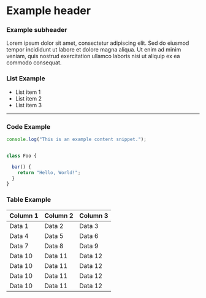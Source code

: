 # Example header

### Example subheader

Lorem ipsum dolor sit amet, consectetur adipiscing elit. Sed do eiusmod tempor incididunt ut labore et dolore magna aliqua. Ut enim ad minim veniam, quis nostrud exercitation ullamco laboris nisi ut aliquip ex ea commodo consequat.

### List Example

* List item 1
* List item 2
* List item 3

---

### Code Example

```javascript
console.log("This is an example content snippet.");


class Foo {

  bar() {
    return "Hello, World!";
  }
}
```

### Table Example

| Column 1 | Column 2 | Column 3 |
|----------|----------|----------|
| Data 1   | Data 2   | Data 3   |
| Data 4   | Data 5   | Data 6   |
| Data 7   | Data 8   | Data 9   |  
| Data 10  | Data 11  | Data 12  |
| Data 10  | Data 11  | Data 12  |
| Data 10  | Data 11  | Data 12  |
| Data 10  | Data 11  | Data 12  |
